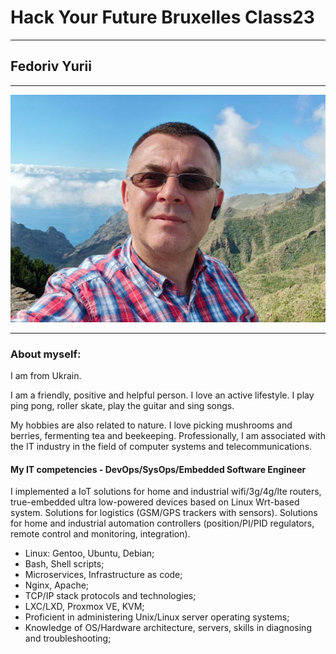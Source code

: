 # Hack Your Future Bruxelles Class23
---
## Fedoriv Yurii
---
![YuriiPhoto](./img/YuriiPhoto1.jpg)

---
### About myself:
I am from Ukrain. 

I am a friendly, positive and helpful person. I love an active lifestyle. I play ping pong, roller skate, play the guitar and sing songs. 

My hobbies are also related to nature. I love picking mushrooms and berries, fermenting tea and beekeeping. Professionally, I am associated with the IT industry in the field of computer systems and telecommunications.

#### My IT competencies - DevOps/SysOps/Embedded Software Engineer

I implemented a IoT solutions for home and industrial wifi/3g/4g/lte routers,
true-embedded ultra low-powered devices based on Linux Wrt-based system. 
Solutions for logistics (GSM/GPS trackers with sensors).
Solutions for home and industrial automation controllers (position/PI/PID regulators, remote control and monitoring, integration).

* Linux: Gentoo, Ubuntu, Debian;
* Bash, Shell scripts;
* Microservices, Infrastructure as code;
* Nginx, Apache;
* TCP/IP stack protocols and technologies;
* LXC/LXD, Proxmox VE, KVM;
* Proficient in administering Unix/Linux server operating systems;
* Knowledge of OS/Hardware architecture, servers, skills in diagnosing and troubleshooting;

